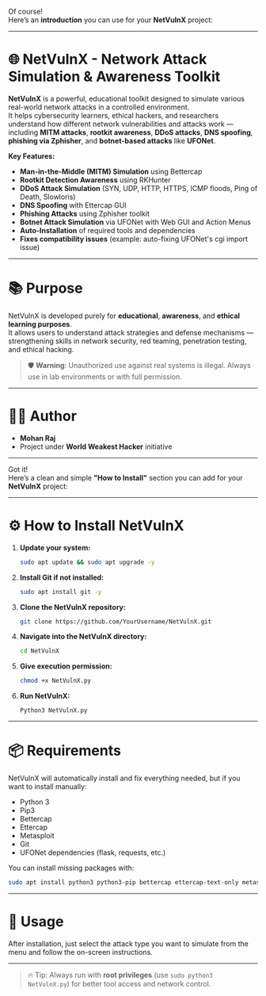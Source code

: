 Of course!  
Here’s an **introduction** you can use for your **NetVulnX** project:

---

# 🌐 NetVulnX - Network Attack Simulation & Awareness Toolkit

**NetVulnX** is a powerful, educational toolkit designed to simulate various real-world network attacks in a controlled environment.  
It helps cybersecurity learners, ethical hackers, and researchers understand how different network vulnerabilities and attacks work —  
including **MITM attacks**, **rootkit awareness**, **DDoS attacks**, **DNS spoofing**, **phishing via Zphisher**, and **botnet-based attacks** like **UFONet**.

**Key Features:**
- **Man-in-the-Middle (MITM) Simulation** using Bettercap
- **Rootkit Detection Awareness** using RKHunter
- **DDoS Attack Simulation** (SYN, UDP, HTTP, HTTPS, ICMP floods, Ping of Death, Slowloris)
- **DNS Spoofing** with Ettercap GUI
- **Phishing Attacks** using Zphisher toolkit
- **Botnet Attack Simulation** via UFONet with Web GUI and Action Menus
- **Auto-Installation** of required tools and dependencies
- **Fixes compatibility issues** (example: auto-fixing UFONet's cgi import issue)

---

# 📚 Purpose
NetVulnX is developed purely for **educational**, **awareness**, and **ethical learning purposes**.  
It allows users to understand attack strategies and defense mechanisms — strengthening skills in network security, red teaming, penetration testing, and ethical hacking.

> 🛡️ **Warning**: Unauthorized use against real systems is illegal. Always use in lab environments or with full permission.

---

# 👨‍💻 Author
- **Mohan Raj**  
- Project under **World Weakest Hacker** initiative

---

Got it!  
Here’s a clean and simple **"How to Install"** section you can add for your **NetVulnX** project:

---

# ⚙️ How to Install NetVulnX

1. **Update your system:**
   ```bash
   sudo apt update && sudo apt upgrade -y
   ```

2. **Install Git if not installed:**
   ```bash
   sudo apt install git -y
   ```

3. **Clone the NetVulnX repository:**
   ```bash
   git clone https://github.com/YourUsername/NetVulnX.git
   ```

4. **Navigate into the NetVulnX directory:**
   ```bash
   cd NetVulnX
   ```

5. **Give execution permission:**
   ```bash
   chmod +x NetVulnX.py
   ```

6. **Run NetVulnX:**
   ```Python3
   Python3 NetVulnX.py
   ```

---

# 📦 Requirements
NetVulnX will automatically install and fix everything needed, but if you want to install manually:

- Python 3
- Pip3
- Bettercap
- Ettercap
- Metasploit
- Git
- UFONet dependencies (flask, requests, etc.)

You can install missing packages with:
```bash
sudo apt install python3 python3-pip bettercap ettercap-text-only metasploit-framework -y
```

---

# 🚀 Usage
After installation, just select the attack type you want to simulate from the menu and follow the on-screen instructions.

---

> 🔥 Tip: Always run with **root privileges** (use `sudo python3 NetVulnX.py`) for better tool access and network control.

